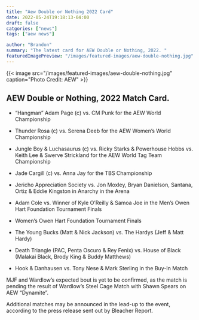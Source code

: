 ```yaml
--- 
title: "Aew Double or Nothing 2022 Card"
date: 2022-05-24T19:18:13-04:00
draft: false
catgories: ["news"]
tags: ["aew news"]

author: "Brandon"
summary: "The latest card for AEW Double or Nothing, 2022. "
featuredImagePreview: "/images/featured-images/aew-double-nothing.jpg"
---
```


{{< image src="/images/featured-images/aew-double-nothing.jpg" caption="Photo Credit: AEW" >}}

## AEW Double or Nothing, 2022 Match Card. 

* “Hangman” Adam Page (c) vs. CM Punk for the AEW World Championship

* Thunder Rosa (c) vs. Serena Deeb for the AEW Women’s World Championship

* Jungle Boy & Luchasaurus (c) vs. Ricky Starks & Powerhouse Hobbs vs. Keith Lee & Swerve Strickland for the AEW World Tag Team Championship

* Jade Cargill (c) vs. Anna Jay for the TBS Championship

* Jericho Appreciation Society vs. Jon Moxley, Bryan Danielson, Santana, Ortiz & Eddie Kingston in Anarchy in the Arena

* Adam Cole vs. Winner of Kyle O’Reilly & Samoa Joe in the Men’s Owen Hart Foundation Tournament Finals

* Women’s Owen Hart Foundation Tournament Finals

* The Young Bucks (Matt & Nick Jackson) vs. The Hardys (Jeff & Matt Hardy)

* Death Triangle (PAC, Penta Oscuro & Rey Fenix) vs. House of Black (Malakai Black, Brody King & Buddy Matthews)

* Hook & Danhausen vs. Tony Nese & Mark Sterling in the Buy-In Match

MJF and Wardlow’s expected bout is yet to be confirmed, as the match is pending the result of Wardlow’s Steel Cage Match with Shawn Spears on AEW “Dynamite”.

Additional matches may be announced in the lead-up to the event, according to the press release sent out by Bleacher Report.
